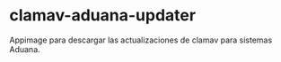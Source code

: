 # clamav-aduana-updater
Appimage para descargar las actualizaciones de clamav para sistemas Aduana. 
